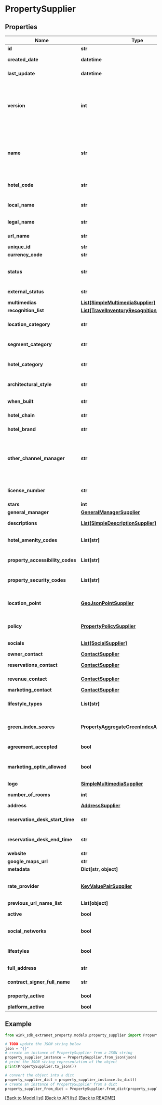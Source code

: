 # PropertySupplier


## Properties

Name | Type | Description | Notes
------------ | ------------- | ------------- | -------------
**id** | **str** | Document UUID | [optional] 
**created_date** | **datetime** | Datetime this record was first created | [optional] 
**last_update** | **datetime** | Datetime this record was last updated | [optional] 
**version** | **int** | Version property that shows how many times this document has been persisted. Document will not persist if the version property is less than current version property in the system. Result in an optimistic locking exception. | [optional] 
**name** | **str** | Unique hotel trade name. The hotel name must be unique. If there are multiple hotels with the same name, we recommend appending destination to the name. [Verify uniqueness here](#operation/isHotelNameUnique). | 
**hotel_code** | **str** | A shorter unique code to refer to the hotel. Country Code + 5 digit number | 
**local_name** | **str** | Name of the hotel in its local language if you use it for domestic guests. | [optional] 
**legal_name** | **str** | Legal name of your hotel as it is registered. | 
**url_name** | **str** | Unique url-friendly slug to identify property | 
**unique_id** | **str** | Event shorter name | 
**currency_code** | **str** | Currency code | 
**status** | **str** | wink.travel sets this status as the hotel moves through the payment workflow and manually for approval. | [default to 'APPROVED']
**external_status** | **str** | Property goes active by changing externalStatus. | [default to 'ACTIVE']
**multimedias** | [**List[SimpleMultimediaSupplier]**](SimpleMultimediaSupplier.md) |  | [optional] 
**recognition_list** | [**List[TravelInventoryRecognitionSupplier]**](TravelInventoryRecognitionSupplier.md) |  | [optional] 
**location_category** | **str** | Supported OTA specification &#x60;LOC&#x60; code. See [OTA geoname data](#operation/showAvailableCodesForCategory) | [optional] 
**segment_category** | **str** | Supported OTA specification &#x60;SEG&#x60; code. See [OTA geoname data](#operation/showAvailableCodesForCategory) | [optional] 
**hotel_category** | **str** | Supported OTA specification &#x60;PCT&#x60; code. See [OTA geoname data](#operation/showAvailableCodesForCategory) | [optional] 
**architectural_style** | **str** | Supported OTA specification &#x60;ARC&#x60; code. See [OTA geoname data](#operation/showAvailableCodesForCategory) | [optional] 
**when_built** | **str** | Year the property was constructed. | [optional] 
**hotel_chain** | **str** | Hotel chain name if property is part of that chain. | [optional] 
**hotel_brand** | **str** | Hotel brand name if property is part of that brand. | [optional] 
**other_channel_manager** | **str** | If the property is currently using a channel manager but it isn&#39;t yet part of our list, chose &#39;OTHER_CHANNEL_MANAGER&#39; as channelManager and fill in the name of the channel manager here | [optional] 
**license_number** | **str** | If the property has a valid license number to run a hotel in their country, add it here. | [optional] 
**stars** | **int** | Hotel star rating. | [optional] 
**general_manager** | [**GeneralManagerSupplier**](GeneralManagerSupplier.md) |  | [optional] 
**descriptions** | [**List[SimpleDescriptionSupplier]**](SimpleDescriptionSupplier.md) | Localized short and long welcome text of property. | [optional] 
**hotel_amenity_codes** | **List[str]** | Supported OTA specification &#x60;HAC&#x60; code. See [OTA geoname data](#operation/showAvailableCodesForCategory). | [optional] 
**property_accessibility_codes** | **List[str]** | Supported OTA specification &#x60;PHY&#x60; code. See [OTA geoname data](#operation/showAvailableCodesForCategory). | [optional] 
**property_security_codes** | **List[str]** | Supported OTA specification &#x60;SEC&#x60; code. See [OTA geoname data](#operation/showAvailableCodesForCategory). | [optional] 
**location_point** | [**GeoJsonPointSupplier**](GeoJsonPointSupplier.md) | GeoJSON point containing latitude and longitude of property. &#x60;Note: x &#x3D; longitude, y &#x3D; latitude&#x60;. | [optional] 
**policy** | [**PropertyPolicySupplier**](PropertyPolicySupplier.md) | Property policies such as pets and children, early and late checkout and more | [optional] 
**socials** | [**List[SocialSupplier]**](SocialSupplier.md) | List of all social network account property has. | [optional] 
**owner_contact** | [**ContactSupplier**](ContactSupplier.md) | Owner contact information | [optional] 
**reservations_contact** | [**ContactSupplier**](ContactSupplier.md) | Reservation desk contact information | [optional] 
**revenue_contact** | [**ContactSupplier**](ContactSupplier.md) | Accounting contact information | [optional] 
**marketing_contact** | [**ContactSupplier**](ContactSupplier.md) | Accounting contact address | [optional] 
**lifestyle_types** | **List[str]** | List of all lifestyles property has associated with. See [Lifestyle geoname data](#operation/showLifestyles) | [optional] 
**green_index_scores** | [**PropertyAggregateGreenIndexAnswersSupplier**](PropertyAggregateGreenIndexAnswersSupplier.md) | Properties that answered the Green Index questionnaire [full or partial], will have aggregate scores available. | [optional] 
**agreement_accepted** | **bool** | Property has accepted our terms and conditions. | 
**marketing_optin_allowed** | **bool** | Property agreed to let the payment use its logo and images for marketing purposes (with proper credits). | [optional] 
**logo** | [**SimpleMultimediaSupplier**](SimpleMultimediaSupplier.md) | Property logo | [optional] 
**number_of_rooms** | **int** | Number of rooms / keys for property | 
**address** | [**AddressSupplier**](AddressSupplier.md) | Property address. | [optional] 
**reservation_desk_start_time** | **str** | If the reservation desk does not operate 24 hours, enter a start time. | [optional] 
**reservation_desk_end_time** | **str** | If the reservation desk does not operate 24 hours, enter an end time. | [optional] 
**website** | **str** | Property brand.com website. | [optional] 
**google_maps_url** | **str** | Google Maps URL of the place | [optional] 
**metadata** | **Dict[str, object]** | Place to put stuff into | [optional] 
**rate_provider** | [**KeyValuePairSupplier**](KeyValuePairSupplier.md) | This can be an enum for external channel managers or an identifier for a Wink company rate provider | [optional] 
**previous_url_name_list** | **List[object]** |  | [optional] 
**active** | **bool** | Property is both approved and activated. | [optional] 
**social_networks** | **bool** | Whether property has any social networks associated with her profile. | [optional] 
**lifestyles** | **bool** | Whether property has any lifestyles associated with her profile. | [optional] 
**full_address** | **str** | Concatenated address into a single string | [optional] 
**contract_signer_full_name** | **str** | Concatenated name of contract signer into one string. | [optional] 
**property_active** | **bool** | Property activated itself and went live. | [optional] 
**platform_active** | **bool** | Platform approved property. | [optional] 

## Example

```python
from wink_sdk_extranet_property.models.property_supplier import PropertySupplier

# TODO update the JSON string below
json = "{}"
# create an instance of PropertySupplier from a JSON string
property_supplier_instance = PropertySupplier.from_json(json)
# print the JSON string representation of the object
print(PropertySupplier.to_json())

# convert the object into a dict
property_supplier_dict = property_supplier_instance.to_dict()
# create an instance of PropertySupplier from a dict
property_supplier_from_dict = PropertySupplier.from_dict(property_supplier_dict)
```
[[Back to Model list]](../README.md#documentation-for-models) [[Back to API list]](../README.md#documentation-for-api-endpoints) [[Back to README]](../README.md)


